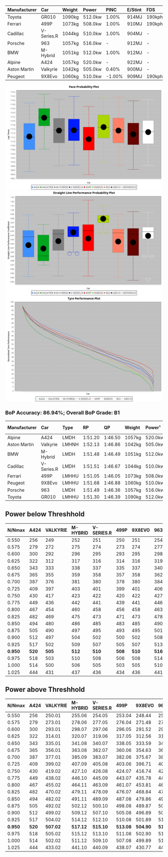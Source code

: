 | Manufacturer | Car        | Weight | Power   | PINC    | E/Stint | FDS     |
|:-|:-|:-|:-|:-|:-|:-|
| Toyota       | GR010      | 1090kg | 512.0kw | 1.00%   | 914MJ   | 190kph  |
| Ferrari      | 499P       | 1073kg | 508.0kw | 1.00%   | 910MJ   | 190kph  |
| Cadillac     | V-Series.R | 1044kg | 510.0kw | 1.00%   | 904MJ   |    -    |
| Porsche      | 963        | 1057kg | 516.0kw |    -    | 912MJ   |    -    |
| BMW          | M-Hybrid   | 1051kg | 512.0kw | 1.00%   | 912MJ   |    -    |
| Alpine       | A424       | 1057kg | 520.0kw |    -    | 922MJ   |    -    |
| Aston Martin | Valkyrie   | 1042kg | 505.0kw | 0.40%   | 900MJ   |    -    |
| Peugeot      | 9X8Evo     | 1060kg | 510.0kw | -1.00%  | 909MJ   | 190kph  |

![PACECHART](./IMG/ACOMETHOD.png)
![STRAIGHTLINEPERFORMANCECHART](./IMG/ACOMETHOD_sp.png)
![TYREPERFORMANCECHART](./IMG/ACOMETHOD_tw.png)

### BoP Accuracy: 86.94%; Overall BoP Grade: B1
| Manufacturer | Car        | Type  | RP      | QP      | Weight | Power¹  | Threshhold | PINC    | Power²   | E/Stint | AVG Vmax  | FDS     | RDLC | L/Stint | BOP-Grade | Model Accuracy | Model Points | Match%  | SimDiff |
|:-|:-|:-|:-|:-|:-|:-|:-|:-|:-|:-|:-|:-|:-|:-|:-|:-|:-|:-|:-|
| Alpine       | A424       | LMDH  | 1:51.20 | 1:46.50 | 1057kg | 520.0kw | 210.0kph   |    -    | 520.00kw |  922MJ  | 279.41kph |    -    | 1.02 | 34      | -A2       | 96.10%         | 2390         | 90.64%  | -0.09   |
| Aston Martin | Valkyrie   | LMHNH | 1:52.13 | 1:46.86 | 1042kg | 505.0kw | 210.0kph   | 0.40%   | 507.00kw |  900MJ  | 277.58kph |    -    | 1.04 | 34      | +E2       | 100.00%        | 466          | 51.76%  | #       |
| BMW          | M-Hybrid   | LMDH  | 1:51.48 | 1:46.49 | 1051kg | 512.0kw | 210.0kph   | 1.00%   | 517.10kw |  912MJ  | 280.74kph |    -    | 1.02 | 34      | ~A1       | 100.00%        | 3339         | 99.88%  | +0.12   |
| Cadillac     | V-Series.R | LMDH  | 1:51.51 | 1:46.67 | 1044kg | 510.0kw | 210.0kph   | 1.00%   | 515.10kw |  904MJ  | 282.63kph |    -    | 1.03 | 34      | ~A1       | 99.56%         | 5841         | 97.19%  | +0.43   |
| Ferrari      | 499P       | LMHHU | 1:51.05 | 1:46.05 | 1073kg | 508.0kw | 210.0kph   | 1.00%   | 513.10kw |  910MJ  | 280.20kph | 190kph  | 1.04 | 34      | -B2       | 99.57%         | 7417         | 81.26%  | +0.78   |
| Peugeot      | 9X8Evo     | LMHHU | 1:51.68 | 1:46.88 | 1060kg | 510.0kw | 210.0kph   | -1.00%  | 504.90kw |  909MJ  | 286.69kph | 190kph  | 1.00 | 34      | +B2       | 100.00%        | 1891         | 80.79%  | +0.80   |
| Porsche      | 963        | LMDH  | 1:51.49 | 1:46.36 | 1057kg | 516.0kw | 210.0kph   |    -    | 516.00kw |  912MJ  | 280.31kph |    -    | 1.02 | 34      | ~A1       | 98.39%         | 16118        | 100.00% | -0.12   |
| Toyota       | GR010      | LMHHU | 1:51.30 | 1:46.39 | 1090kg | 512.0kw | 210.0kph   | 1.00%   | 517.10kw |  914MJ  | 278.46kph | 190kph  | 1.01 | 34      | -A2       | 99.90%         | 5196         | 94.01%  | +0.58   |

## Power below Threshhold
| N/Nmax    | A424    | VALKYRIE | M-HYBRID | V-SERIES.R | 499P    | 9X8EVO  | 963     | GR010   |
|:-|:-|:-|:-|:-|:-|:-|:-|:-|
|  0.550    |  256    |  249     |  252     |  251       |  250    |  251    |  254    |  252    |
|  0.575    |  279    |  272     |  275     |  274       |  273    |  274    |  277    |  275    |
|  0.600    |  300    |  292     |  296     |  295       |  293    |  295    |  298    |  296    |
|  0.625    |  322    |  312     |  317     |  316       |  314    |  316    |  319    |  317    |
|  0.650    |  343    |  333     |  338     |  337       |  335    |  337    |  340    |  338    |
|  0.675    |  365    |  355     |  359     |  358       |  357    |  358    |  362    |  359    |
|  0.700    |  387    |  376     |  381     |  380       |  378    |  380    |  384    |  381    |
|  0.725    |  409    |  397     |  403     |  401       |  399    |  401    |  406    |  403    |
|  0.750    |  430    |  417     |  423     |  422       |  420    |  422    |  427    |  423    |
|  0.775    |  449    |  436     |  442     |  441       |  439    |  441    |  446    |  442    |
|  0.800    |  467    |  454     |  460     |  458       |  456    |  458    |  463    |  460    |
|  0.825    |  482    |  469     |  475     |  473       |  471    |  473    |  478    |  475    |
|  0.850    |  494    |  480     |  486     |  485       |  483    |  485    |  490    |  486    |
|  0.875    |  505    |  490     |  497     |  495       |  493    |  495    |  501    |  497    |
|  0.900    |  512    |  497     |  504     |  502       |  500    |  502    |  508    |  504    |
|  0.925    |  517    |  502     |  509     |  507       |  505    |  507    |  513    |  509    |
| **0.950** | **520** | **505**  | **512**  | **510**    | **508** | **510** | **516** | **512** |
|  0.975    |  518    |  503     |  510     |  508       |  506    |  508    |  514    |  510    |
|  1.000    |  514    |  500     |  506     |  505       |  503    |  505    |  510    |  506    |
|  1.025    |  444    |  431     |  437     |  436       |  434    |  436    |  441    |  437    |

## Power above Threshhold
| N/Nmax    | A424    | VALKYRIE   | M-HYBRID   | V-SERIES.R | 499P       | 9X8EVO     | 963     | GR010      |
|:-|:-|:-|:-|:-|:-|:-|:-|:-|
|  0.550    |  256    |  250.01    |  255.06    |  254.05    |  253.04    |  248.44    |  254    |  255.06    |
|  0.575    |  279    |  273.01    |  278.06    |  277.05    |  276.04    |  271.48    |  277    |  278.06    |
|  0.600    |  300    |  293.01    |  298.07    |  297.06    |  296.05    |  291.52    |  298    |  298.07    |
|  0.625    |  322    |  314.01    |  320.07    |  319.06    |  317.05    |  312.56    |  319    |  320.07    |
|  0.650    |  343    |  335.01    |  341.08    |  340.07    |  338.05    |  333.59    |  340    |  341.08    |
|  0.675    |  365    |  356.01    |  363.08    |  362.07    |  360.06    |  354.63    |  362    |  363.08    |
|  0.700    |  387    |  377.01    |  385.09    |  383.07    |  382.06    |  375.67    |  384    |  385.09    |
|  0.725    |  409    |  399.02    |  407.09    |  405.08    |  403.06    |  396.71    |  406    |  407.09    |
|  0.750    |  430    |  419.02    |  427.10    |  426.08    |  424.07    |  416.74    |  427    |  427.10    |
|  0.775    |  449    |  438.02    |  446.10    |  445.09    |  443.07    |  435.78    |  446    |  446.10    |
|  0.800    |  467    |  455.02    |  464.11    |  463.09    |  461.07    |  453.81    |  463    |  464.11    |
|  0.825    |  482    |  470.02    |  479.11    |  478.09    |  476.07    |  468.84    |  478    |  479.11    |
|  0.850    |  494    |  482.02    |  491.11    |  489.09    |  487.08    |  479.86    |  490    |  491.11    |
|  0.875    |  505    |  492.02    |  502.12    |  500.10    |  498.08    |  489.87    |  501    |  502.12    |
|  0.900    |  512    |  499.02    |  509.12    |  507.10    |  505.08    |  496.89    |  508    |  509.12    |
|  0.925    |  517    |  504.02    |  514.12    |  512.10    |  510.08    |  501.89    |  513    |  514.12    |
| **0.950** | **520** | **507.02** | **517.12** | **515.10** | **513.08** | **504.90** | **516** | **517.12** |
|  0.975    |  518    |  505.02    |  515.12    |  513.10    |  511.08    |  502.90    |  514    |  515.12    |
|  1.000    |  514    |  502.02    |  511.12    |  509.10    |  507.08    |  499.89    |  510    |  511.12    |
|  1.025    |  444    |  433.02    |  441.10    |  440.09    |  438.07    |  430.77    |  441    |  441.10    |
